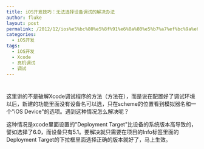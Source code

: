 ```yaml
---
title: iOS开发技巧：无法选择设备调试的解决办法
author: fluke
layout: post
permalink: /2012/12/ios%e5%bc%80%e5%8f%91%e6%8a%80%e5%b7%a7%ef%bc%9a%e6%97%a0%e6%b3%95%e9%80%89%e6%8b%a9%e8%ae%be%e5%a4%87%e8%b0%83%e8%af%95%e7%9a%84%e8%a7%a3%e5%86%b3%e5%8a%9e%e6%b3%95/
categories:
  - iOS开发
tags:
  - iOS开发
  - Xcode
  - 真机调试
  - 调试
---
```

# 

这里讲的不是破解Xcode调试程序的方法（方法在），而是说在配置好了调试环境以后，新建的功能里面没有设备名可以选，只在scheme的位置看到模拟器名和一个"iOS Device"的选项。遇到这种情况怎么解决呢？

这种情况是xcode里面设置的"Deployment Target"比设备的系统版本高导致的，譬如选择了6.0，而设备只有5.1。要解决就只需要在项目的Info标签里面的Deployment Target的下拉框里面选择正确的版本就好了，马上生效。